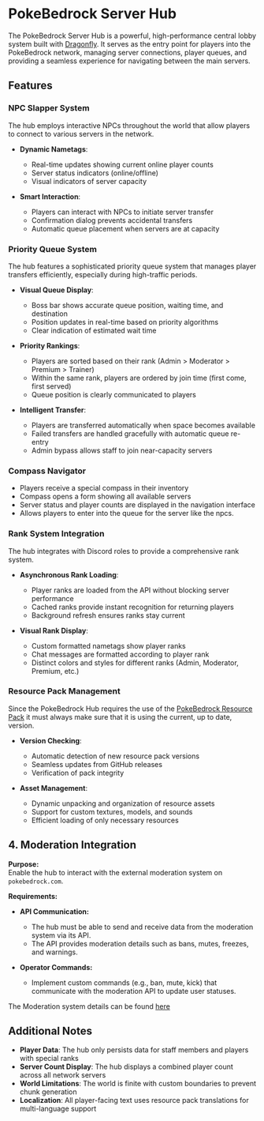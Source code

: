 # PokeBedrock Server Hub

The PokeBedrock Server Hub is a powerful, high-performance central lobby system built with [Dragonfly](https://github.com/df-mc/dragonfly). It serves as the entry point for players into the PokeBedrock network, managing server connections, player queues, and providing a seamless experience for navigating between the main servers.

## Features

### NPC Slapper System

The hub employs interactive NPCs throughout the world that allow players to connect to various servers in the network.

- **Dynamic Nametags**:
  - Real-time updates showing current online player counts
  - Server status indicators (online/offline)
  - Visual indicators of server capacity

- **Smart Interaction**:
  - Players can interact with NPCs to initiate server transfer
  - Confirmation dialog prevents accidental transfers
  - Automatic queue placement when servers are at capacity

### Priority Queue System

The hub features a sophisticated priority queue system that manages player transfers efficiently, especially during high-traffic periods.

- **Visual Queue Display**:
  - Boss bar shows accurate queue position, waiting time, and destination
  - Position updates in real-time based on priority algorithms
  - Clear indication of estimated wait time

- **Priority Rankings**:
  - Players are sorted based on their rank (Admin > Moderator > Premium > Trainer)
  - Within the same rank, players are ordered by join time (first come, first served)
  - Queue position is clearly communicated to players

- **Intelligent Transfer**:
  - Players are transferred automatically when space becomes available
  - Failed transfers are handled gracefully with automatic queue re-entry
  - Admin bypass allows staff to join near-capacity servers

### Compass Navigator
  - Players receive a special compass in their inventory
  - Compass opens a form showing all available servers
  - Server status and player counts are displayed in the navigation interface
  - Allows players to enter into the queue for the server like the npcs.

### Rank System Integration

The hub integrates with Discord roles to provide a comprehensive rank system.

- **Asynchronous Rank Loading**:
  - Player ranks are loaded from the API without blocking server performance
  - Cached ranks provide instant recognition for returning players
  - Background refresh ensures ranks stay current

- **Visual Rank Display**:
  - Custom formatted nametags show player ranks
  - Chat messages are formatted according to player rank
  - Distinct colors and styles for different ranks (Admin, Moderator, Premium, etc.)

### Resource Pack Management

Since the PokeBedrock Hub requires the use of the [PokeBedrock Resource Pack](https://github.com/smell-of-curry/pokebedrock-res) it must always make sure that it is using the current, up to date, version.

- **Version Checking**:
  - Automatic detection of new resource pack versions
  - Seamless updates from GitHub releases
  - Verification of pack integrity

- **Asset Management**:
  - Dynamic unpacking and organization of resource assets
  - Support for custom textures, models, and sounds
  - Efficient loading of only necessary resources

## 4. Moderation Integration

**Purpose:**  
Enable the hub to interact with the external moderation system on `pokebedrock.com`.

**Requirements:**

- **API Communication:**
  - The hub must be able to send and receive data from the moderation system via its API.
  - The API provides moderation details such as bans, mutes, freezes, and warnings.

- **Operator Commands:**
  - Implement custom commands (e.g., ban, mute, kick) that communicate with the moderation API to update user statuses.

The Moderation system details can be found [here](./docs/ModerationSystem.md)

## Additional Notes

- **Player Data**: The hub only persists data for staff members and players with special ranks
- **Server Count Display**: The hub displays a combined player count across all network servers
- **World Limitations**: The world is finite with custom boundaries to prevent chunk generation
- **Localization**: All player-facing text uses resource pack translations for multi-language support